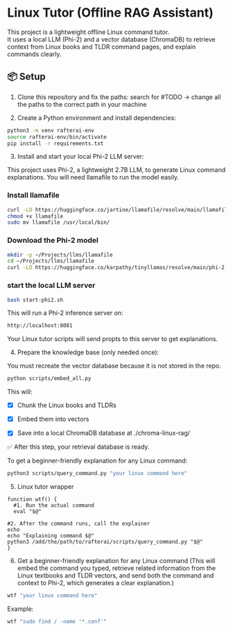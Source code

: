 # Linux Tutor (Offline RAG Assistant)

This project is a lightweight offline Linux command tutor.  
It uses a local LLM (Phi-2) and a vector database (ChromaDB) to retrieve context from Linux books and TLDR command pages, and explain commands clearly.

## 📦 Setup

1. Clone this repository and fix the paths:
search for #TODO -> change all the paths to the correct path in your machine


2. Create a Python environment and install dependencies:

```bash
python3 -m venv rafterai-env
source rafterai-env/bin/activate
pip install -r requirements.txt
```

3. Install and start your local Phi-2 LLM server:

This project uses Phi-2, a lightweight 2.7B LLM, to generate Linux command explanations.
You will need llamafile to run the model easily.

### Install llamafile
```bash
curl -LO https://huggingface.co/jartine/llamafile/resolve/main/llamafile
chmod +x llamafile
sudo mv llamafile /usr/local/bin/
```

### Download the Phi-2 model
```bash
mkdir -p ~/Projects/llms/llamafile
cd ~/Projects/llms/llamafile
curl -LO https://huggingface.co/karpathy/tinyllamas/resolve/main/phi-2.Q4_K_M.gguf
```

### start the local LLM server
```bash
bash start-phi2.sh
```

This will run a Phi-2 inference server on:
```bash
http://localhost:8081
```
Your Linux tutor scripts will send propts to this server to get explanations.

4. Prepare the knowledge base (only needed once):

You must recreate the vector database because it is not stored in the repo.

```bash
python scripts/embed_all.py
```

This will:

- [x] Chunk the Linux books and TLDRs

- [x] Embed them into vectors

- [x] Save into a local ChromaDB database at ./chroma-linux-rag/

✅ After this step, your retrieval database is ready.

To get a beginner-friendly explanation for any Linux command:
```bash
python3 scripts/query_command.py "your linux command here"
```

5. Linux tutor wrapper

```shell
function wtf() {
  #1. Run the actual command
  eval "$@"

#2. After the command runs, call the explainer
echo
echo "Explaining command $@"
python3 /add/the/path/to/rafterai/scripts/query_command.py "$@"
}
```

6. Get a beginner-friendly explanation for any Linux command
(This will embed the command you typed, retrieve related information from the Linux textbooks and TLDR vectors, and send both the command and context to Phi-2, which generates a clear explanation.)
```bash
wtf "your linux command here"
```

Example:
```bash
wtf "sudo find / -name '*.conf'"
```

